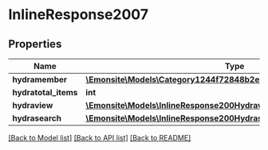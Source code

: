 # InlineResponse2007

## Properties
Name | Type | Description | Notes
------------ | ------------- | ------------- | -------------
**hydramember** | [**\Emonsite\Models\Category1244f72848b2e9f4bc7039366e5cef3eJsonld[]**](Category1244f72848b2e9f4bc7039366e5cef3eJsonld.md) |  | 
**hydratotal_items** | **int** |  | [optional] 
**hydraview** | [**\Emonsite\Models\InlineResponse200Hydraview**](InlineResponse200Hydraview.md) |  | [optional] 
**hydrasearch** | [**\Emonsite\Models\InlineResponse200Hydrasearch**](InlineResponse200Hydrasearch.md) |  | [optional] 

[[Back to Model list]](../../README.md#documentation-for-models) [[Back to API list]](../../README.md#documentation-for-api-endpoints) [[Back to README]](../../README.md)

